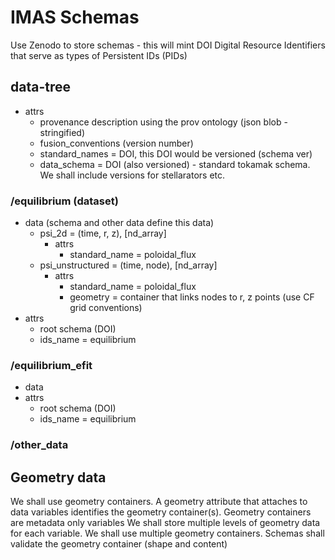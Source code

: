 # IMAS Schemas

Use Zenodo to store schemas - this will mint DOI Digital Resource Identifiers that serve as types of Persistent IDs (PIDs)

## data-tree

- attrs
  - provenance description using the prov ontology (json blob - stringified)
  - fusion_conventions (version number)
  - standard_names = DOI, this DOI would be versioned (schema ver)
  - data_schema = DOI (also versioned) - standard tokamak schema. We shall include versions for stellarators etc.

### /equilibrium (dataset)

- data (schema and other data define this data)
  - psi_2d = (time, r, z), [nd_array]
    - attrs
      - standard_name = poloidal_flux
  - psi_unstructured = (time, node), [nd_array]
    - attrs
      - standard_name = poloidal_flux
      - geometry = container that links nodes to r, z points (use CF grid conventions)
- attrs
  - root schema (DOI)
  - ids_name = equilibrium

### /equilibrium_efit

- data
- attrs
  - root schema (DOI)
  - ids_name = equilibrium

### /other_data

## Geometry data

We shall use geometry containers. A geometry attribute that attaches to data variables identifies the geometry container(s).
Geometry containers are metadata only variables
We shall store multiple levels of geometry data for each variable. We shall use multiple geometry containers.
Schemas shall validate the geometry container (shape and content)
